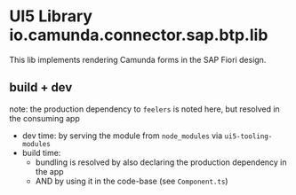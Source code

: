 # UI5 Library io.camunda.connector.sap.btp.lib

This lib implements rendering Camunda forms in the SAP Fiori design.

## build + dev

note: the production dependency to `feelers` is noted here, but resolved in the consuming app

- dev time: by serving the module from `node_modules` via `ui5-tooling-modules`
- build time:
  - bundling is resolved by also declaring the production dependency in the app
  - AND by using it in the code-base (see `Component.ts`)
